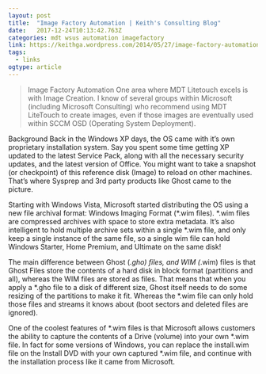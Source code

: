 ```yaml
---
layout: post 
title:  "Image Factory Automation | Keith's Consulting Blog" 
date:   2017-12-24T10:13:42.763Z 
categories: mdt wsus automation imagefactory
link: https://keithga.wordpress.com/2014/05/27/image-factory-automation/ 
tags:
  - links
ogtype: article 
---
```


> Image Factory Automation
One area where MDT Litetouch excels is with Image Creation. I know of several groups within Microsoft (including Microsoft Consulting) who recommend using MDT LiteTouch to create images, even if those images are eventually used within SCCM OSD (Operating System Deployment).

Background
Back in the Windows XP days, the OS came with it’s own proprietary installation system. Say you spent some time getting XP updated to the latest Service Pack, along with all the necessary security updates, and the latest version of Office. You might want to take a snapshot (or checkpoint) of this reference disk (Image) to reload on other machines. That’s where Sysprep and 3rd party products like Ghost came to the picture.

Starting with Windows Vista, Microsoft started distributing the OS using a new file archival format: Windows Imaging Format (*.wim files). *.wim files are compressed archives with space to store extra metadata. It’s also intelligent to hold multiple archive sets within a single *.wim file, and only keep a single instance of the same file, so a single wim file can hold Windows Starter, Home Premium, and Ultimate on the same disk!

The main difference between Ghost (*.gho) files, and WIM (*.wim) files is that Ghost Files store the contents of a hard disk in block format (partitions and all), whereas the WIM files are stored as files. That means that when you apply a *.gho file to a disk of different size, Ghost itself needs to do some resizing of the partitions to make it fit. Whereas the *.wim file can only hold those files and streams it knows about (boot sectors and deleted files are ignored).

One of the coolest features of *.wim files is that Microsoft allows customers the ability to capture the contents of a Drive (volume) into your own *.wim file. In fact for some versions of Windows, you can replace the install.wim file on the Install DVD with your own captured *.wim file, and continue with the installation process like it came from Microsoft.